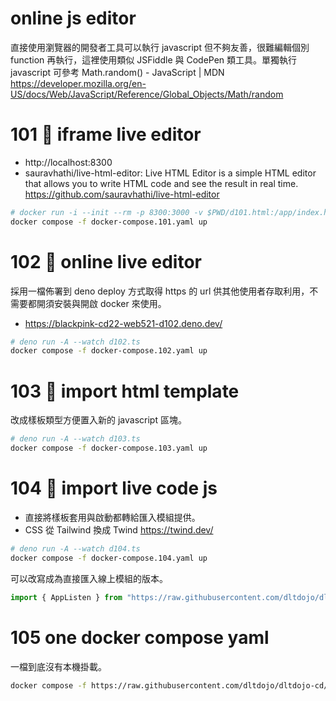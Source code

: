 # online js editor

直接使用瀏覽器的開發者工具可以執行 javascript 但不夠友善，很難編輯個別 function 再執行，這裡使用類似 JSFiddle 與 CodePen 類工具。單獨執行 javascript 可參考 Math.random() - JavaScript | MDN
https://developer.mozilla.org/en-US/docs/Web/JavaScript/Reference/Global_Objects/Math/random

# 101 🦕 iframe live editor

- http://localhost:8300
- sauravhathi/live-html-editor: Live HTML Editor is a simple HTML editor that allows you to write HTML code and see the result in real time.
https://github.com/sauravhathi/live-html-editor

```sh
# docker run -i --init --rm -p 8300:3000 -v $PWD/d101.html:/app/index.html busybox:1.35.0 sh -c 'cd /app && busybox httpd -fv -p 3000'
docker compose -f docker-compose.101.yaml up
```

# 102 🐐 online live editor

採用一檔佈署到 deno deploy 方式取得 https 的 url 供其他使用者存取利用，不需要都開須安裝與開啟 docker 來使用。

- https://blackpink-cd22-web521-d102.deno.dev/

```sh
# deno run -A --watch d102.ts
docker compose -f docker-compose.102.yaml up
```

# 103 🎄 import html template

改成樣板類型方便置入新的 javascript 區塊。

```sh
# deno run -A --watch d103.ts
docker compose -f docker-compose.103.yaml up
```

# 104 🎄 import live code js

- 直接將樣板套用與啟動都轉給匯入模組提供。
- CSS 從 Tailwind 換成 Twind https://twind.dev/

```sh
# deno run -A --watch d104.ts
docker compose -f docker-compose.104.yaml up
```

可以改寫成為直接匯入線上模組的版本。

```js
import { AppListen } from "https://raw.githubusercontent.com/dltdojo/dltdojo-cd/main/tian/cd22/web521-jseditor/d104-mod.ts";
```

# 105 one docker compose yaml

一檔到底沒有本機掛載。

```sh
docker compose -f https://raw.githubusercontent.com/dltdojo/dltdojo-cd/main/tian/cd22/web521-jseditor/docker-compose.105.yaml up
```